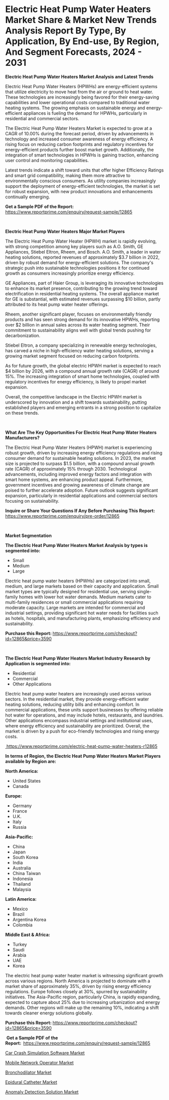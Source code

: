 <p><h1>Electric Heat Pump Water Heaters Market Share & Market New Trends Analysis Report By Type, By Application, By End-use, By Region, And Segment Forecasts, 2024 - 2031</h1></p><p><strong>Electric Heat Pump Water Heaters Market Analysis and Latest Trends</strong></p>
<p><p>Electric Heat Pump Water Heaters (HPWHs) are energy-efficient systems that utilize electricity to move heat from the air or ground to heat water. These technologies are increasingly being favored for their energy-saving capabilities and lower operational costs compared to traditional water heating systems. The growing emphasis on sustainable energy and energy-efficient appliances is fueling the demand for HPWHs, particularly in residential and commercial sectors.</p><p>The Electric Heat Pump Water Heaters Market is expected to grow at a CAGR of 10.00% during the forecast period, driven by advancements in technology and increased consumer awareness of energy efficiency. A rising focus on reducing carbon footprints and regulatory incentives for energy-efficient products further boost market growth. Additionally, the integration of smart technologies in HPWHs is gaining traction, enhancing user control and monitoring capabilities.</p><p>Latest trends indicate a shift toward units that offer higher Efficiency Ratings and smart grid compatibility, making them more attractive to environmentally conscious consumers. As utility companies increasingly support the deployment of energy-efficient technologies, the market is set for robust expansion, with new product innovations and enhancements continually emerging.</p></p>
<p><strong>Get a Sample PDF of the Report:&nbsp;</strong> <a href="https://www.reportprime.com/enquiry/request-sample/12865">https://www.reportprime.com/enquiry/request-sample/12865</a></p>
<p>&nbsp;</p>
<p><strong>Electric Heat Pump Water Heaters Major Market Players</strong></p>
<p><p>The Electric Heat Pump Water Heater (HPWH) market is rapidly evolving, with strong competition among key players such as A.O. Smith, GE Appliances, Stiebel Eltron, Rheem, and Bosch. A.O. Smith, a leader in water heating solutions, reported revenues of approximately $3.7 billion in 2022, driven by robust demand for energy-efficient solutions. The company's strategic push into sustainable technologies positions it for continued growth as consumers increasingly prioritize energy efficiency.</p><p>GE Appliances, part of Haier Group, is leveraging its innovative technologies to enhance its market presence, contributing to the growing trend toward electrification in residential heating systems. The overall appliance market for GE is substantial, with estimated revenues surpassing $10 billion, partly attributed to its heat pump water heater offerings.</p><p>Rheem, another significant player, focuses on environmentally friendly products and has seen strong demand for its innovative HPWHs, reporting over $2 billion in annual sales across its water heating segment. Their commitment to sustainability aligns well with global trends pushing for decarbonization.</p><p>Stiebel Eltron, a company specializing in renewable energy technologies, has carved a niche in high-efficiency water heating solutions, serving a growing market segment focused on reducing carbon footprints.</p><p>As for future growth, the global electric HPWH market is expected to reach $4 billion by 2026, with a compound annual growth rate (CAGR) of around 15%. The increasing integration of smart home technologies, coupled with regulatory incentives for energy efficiency, is likely to propel market expansion.</p><p>Overall, the competitive landscape in the Electric HPWH market is underscored by innovation and a shift towards sustainability, putting established players and emerging entrants in a strong position to capitalize on these trends.</p></p>
<p>&nbsp;</p>
<p><strong>What Are The Key Opportunities For Electric Heat Pump Water Heaters Manufacturers?</strong></p>
<p><p>The Electric Heat Pump Water Heaters (HPWH) market is experiencing robust growth, driven by increasing energy efficiency regulations and rising consumer demand for sustainable heating solutions. In 2023, the market size is projected to surpass $1.5 billion, with a compound annual growth rate (CAGR) of approximately 15% through 2030. Technological advancements, including improved energy factors and integration with smart home systems, are enhancing product appeal. Furthermore, government incentives and growing awareness of climate change are poised to further accelerate adoption. Future outlook suggests significant expansion, particularly in residential applications and commercial sectors focusing on sustainability.</p></p>
<p><strong>Inquire or Share Your Questions If Any Before Purchasing This Report:</strong> <a href="https://www.reportprime.com/enquiry/pre-order/12865">https://www.reportprime.com/enquiry/pre-order/12865</a></p>
<p>&nbsp;</p>
<p><strong>Market Segmentation</strong></p>
<p><strong>The Electric Heat Pump Water Heaters Market Analysis by types is segmented into:</strong></p>
<p><ul><li>Small</li><li>Medium</li><li>Large</li></ul></p>
<p><p>Electric heat pump water heaters (HPWHs) are categorized into small, medium, and large markets based on their capacity and application. Small market types are typically designed for residential use, serving single-family homes with lower hot water demands. Medium markets cater to multi-family residences or small commercial applications requiring moderate capacity. Large markets are intended for commercial and industrial settings, providing significant hot water needs for facilities such as hotels, hospitals, and manufacturing plants, emphasizing efficiency and sustainability.</p></p>
<p><strong>Purchase this Report:&nbsp;</strong><a href="https://www.reportprime.com/checkout?id=12865&price=3590">https://www.reportprime.com/checkout?id=12865&price=3590</a></p>
<p>&nbsp;</p>
<p><strong>The Electric Heat Pump Water Heaters Market Industry Research by Application is segmented into:</strong></p>
<p><ul><li>Residential</li><li>Commercial</li><li>Other Applications</li></ul></p>
<p><p>Electric heat pump water heaters are increasingly used across various sectors. In the residential market, they provide energy-efficient water heating solutions, reducing utility bills and enhancing comfort. In commercial applications, these units support businesses by offering reliable hot water for operations, and may include hotels, restaurants, and laundries. Other applications encompass industrial settings and institutional uses, where energy efficiency and sustainability are prioritized. Overall, the market is driven by a push for eco-friendly technologies and rising energy costs.</p></p>
<p><a href="https://www.reportprime.com/electric-heat-pump-water-heaters-r12865">&nbsp;https://www.reportprime.com/electric-heat-pump-water-heaters-r12865</a></p>
<p><strong>In terms of Region, the Electric Heat Pump Water Heaters Market Players available by Region are:</strong></p>
<p>
    <p> <strong> North America: </strong>
        <ul>
            <li>United States</li>
            <li>Canada</li>
        </ul>
        </p> 
    <p> <strong> Europe: </strong>
        <ul>
            <li>Germany</li>
            <li>France</li>
            <li>U.K.</li>
            <li>Italy</li>
            <li>Russia</li>
        </ul>
        </p> 
    <p> <strong> Asia-Pacific: </strong>
        <ul>
            <li>China</li>
            <li>Japan</li>
            <li>South Korea</li>
            <li>India</li>
            <li>Australia</li>
            <li>China Taiwan</li>
            <li>Indonesia</li>
            <li>Thailand</li>
            <li>Malaysia</li>
        </ul>
        </p> 
    <p> <strong> Latin America: </strong>
        <ul>
            <li>Mexico</li>
            <li>Brazil</li>
            <li>Argentina Korea</li>
            <li>Colombia</li>
        </ul>
        </p> 
    <p> <strong> Middle East & Africa: </strong>
        <ul>
            <li>Turkey</li>
            <li>Saudi</li>
            <li>Arabia</li>
            <li>UAE</li>
            <li>Korea</li>
        </ul>
    </p>
    </p>
<p><p>The electric heat pump water heater market is witnessing significant growth across various regions. North America is projected to dominate with a market share of approximately 35%, driven by rising energy efficiency regulations. Europe follows closely at 30%, spurred by sustainability initiatives. The Asia-Pacific region, particularly China, is rapidly expanding, expected to capture about 25% due to increasing urbanization and energy demands. Other regions will make up the remaining 10%, indicating a shift towards cleaner energy solutions globally.</p></p>
<p><strong>Purchase this Report: </strong><a href="https://www.reportprime.com/checkout?id=12865&price=3590">https://www.reportprime.com/checkout?id=12865&price=3590</a></p>
<p>&nbsp;<strong>Get a Sample PDF of the Report:&nbsp;&nbsp;</strong><a href="https://www.reportprime.com/enquiry/request-sample/12865">https://www.reportprime.com/enquiry/request-sample/12865</a></p>
<p><strong></strong></p>
<p><p><a href="https://medium.com/@rebecca.smith5467/why-should-you-invest-in-car-crash-simulation-software-c9aee8ed9322">Car Crash Simulation Software Market</a></p><p><a href="https://medium.com/@richard.james09789/what-are-the-growth-opportunities-and-challenges-in-the-mobile-network-operator-market-99fd183dd7fd">Mobile Network Operator Market</a></p><p><a href="https://www.linkedin.com/pulse/global-bronchodilator-market-opportunities-challenges2024-unnse?trackingId=feHltOhfSVypIsLELjRHKA%3D%3D">Bronchodilator Market</a></p><p><a href="https://issuu.com/reportprime-2/docs/epidural-catheter-market-size-2030._222859f6b3b1f6">Epidural Catheter Market</a></p><p><a href="https://www.linkedin.com/pulse/global-anomaly-detection-solution-market-size-trends-analysis-bfs2f?trackingId=XTrU9vBORoC9zBnCuHjBxQ%3D%3D">Anomaly Detection Solution Market</a></p></p>